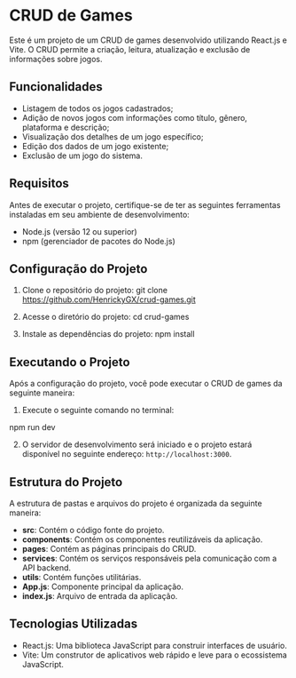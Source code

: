 # CRUD de Games

Este é um projeto de um CRUD de games desenvolvido utilizando React.js e Vite. O CRUD permite a criação, leitura, atualização e exclusão de informações sobre jogos.

## Funcionalidades

- Listagem de todos os jogos cadastrados;
- Adição de novos jogos com informações como título, gênero, plataforma e descrição;
- Visualização dos detalhes de um jogo específico;
- Edição dos dados de um jogo existente;
- Exclusão de um jogo do sistema.

## Requisitos

Antes de executar o projeto, certifique-se de ter as seguintes ferramentas instaladas em seu ambiente de desenvolvimento:

- Node.js (versão 12 ou superior)
- npm (gerenciador de pacotes do Node.js)

## Configuração do Projeto

1. Clone o repositório do projeto: git clone https://github.com/HenrickyGX/crud-games.git


2. Acesse o diretório do projeto:
cd crud-games


3. Instale as dependências do projeto:
npm install


## Executando o Projeto

Após a configuração do projeto, você pode executar o CRUD de games da seguinte maneira:

1. Execute o seguinte comando no terminal:

npm run dev

2. O servidor de desenvolvimento será iniciado e o projeto estará disponível no seguinte endereço: `http://localhost:3000`.

## Estrutura do Projeto

A estrutura de pastas e arquivos do projeto é organizada da seguinte maneira:

- **src**: Contém o código fonte do projeto.
- **components**: Contém os componentes reutilizáveis da aplicação.
- **pages**: Contém as páginas principais do CRUD.
- **services**: Contém os serviços responsáveis pela comunicação com a API backend.
- **utils**: Contém funções utilitárias.
- **App.js**: Componente principal da aplicação.
- **index.js**: Arquivo de entrada da aplicação.

## Tecnologias Utilizadas

- React.js: Uma biblioteca JavaScript para construir interfaces de usuário.
- Vite: Um construtor de aplicativos web rápido e leve para o ecossistema JavaScript.


